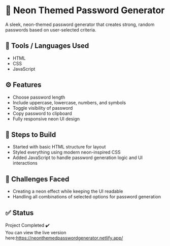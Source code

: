 # 🔐 Neon Themed Password Generator

A sleek, neon-themed password generator that creates strong, random passwords based on user-selected criteria.

## 🔧 Tools / Languages Used

- HTML
- CSS
- JavaScript

## ⚙️ Features

- Choose password length
- Include uppercase, lowercase, numbers, and symbols
- Toggle visibility of password
- Copy password to clipboard
- Fully responsive neon UI design

## 📌 Steps to Build

- Started with basic HTML structure for layout
- Styled everything using modern neon-inspired CSS
- Added JavaScript to handle password generation logic and UI interactions

## 🚧 Challenges Faced

- Creating a neon effect while keeping the UI readable
- Handling all combinations of selected options for password generation

## ✅ Status

Project Completed ✔️  
You can view the live version here:https://neonthemedpasswordgenerator.netlify.app/
